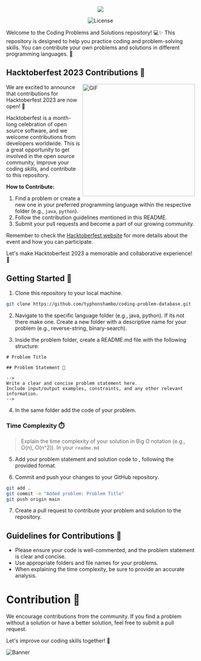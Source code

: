 <center><img src="https://capsule-render.vercel.app/api?type=waving&color=gradient&height=200&section=header&text=Coding-problem&fontSize=80&fontAlignY=35&animation=twinkling&fontColor=gradient" /></center>



<p align="center">
  <img src="https://img.shields.io/github/license/typhonshambo/coding-problem-database" alt="License">

</p>



Welcome to the Coding Problems and Solutions repository! 💻✨ This repository is designed to help you practice coding and problem-solving skills. You can contribute your own problems and solutions in different programming languages. 🚀




## Hacktoberfest 2023 Contributions 🌟
<img align="right" alt="GIF" src="https://hacktoberfest.com/_next/static/media/logo-hacktoberfest--logomark.b91c17d2.svg" width="300"/>
We are excited to announce that contributions for Hacktoberfest 2023 are now open! 🎉

Hacktoberfest is a month-long celebration of open source software, and we welcome contributions from developers worldwide. This is a great opportunity to get involved in the open source community, improve your coding skills, and contribute to this repository.

**How to Contribute:**

1. Find a problem or create a new one in your preferred programming language within the respective folder (e.g., `java`, `python`).
2. Follow the contribution guidelines mentioned in this README.
3. Submit your pull requests and become a part of our growing community.

Remember to check the [Hacktoberfest website](https://hacktoberfest.digitalocean.com/) for more details about the event and how you can participate.

Let's make Hacktoberfest 2023 a memorable and collaborative experience! 🚀
## Getting Started 🚀

1. Clone this repository to your local machine.

```bash
git clone https://github.com/typhonshambo/coding-problem-database.git

```
2. Navigate to the specific language folder (e.g., java, python). If its not there make one.
Create a new folder with a descriptive name for your problem (e.g., reverse-string, binary-search).

3. Inside the problem folder, create a README.md file with the following structure:
```
# Problem Title

## Problem Statement 📜

-->
Write a clear and concise problem statement here.
Include input/output examples, constraints, and any other relevant information.
-->
```
4. In the same folder add the code of your problem.


### Time Complexity ⏱️


> Explain the time complexity of your solution in Big O notation (e.g., O(n), O(n^2)). In your `readme.md`



5. Add your problem statement and solution code to , following the provided format.

6. Commit and push your changes to your GitHub repository.

```bash
git add .
git commit -m "Added problem: Problem Title"
git push origin main
``````

7. Create a pull request to contribute your problem and solution to the repository.

## Guidelines for Contributions 🤝

- Please ensure your code is well-commented, and the problem statement is clear and concise.
- Use appropriate folders and file names for your problems.
- When explaining the time complexity, be sure to provide an accurate analysis.





# Contribution 🌟

We encourage contributions from the community. If you find a problem without a solution or have a better solution, feel free to submit a pull request.

Let's improve our coding skills together! 🎉

![Banner](https://camo.githubusercontent.com/b856aef4d507481fc89ce06a875bbf274a5c52c868340630071652e3e6cec7be/68747470733a2f2f63617073756c652d72656e6465722e76657263656c2e6170702f6170693f747970653d776176696e6726636f6c6f723d463735433745266865696768743d3130302673656374696f6e3d666f6f746572)